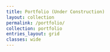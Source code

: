 ```yaml
---
title: Portfolio (Under Construction)
layout: collection
permalink: /portfolio/
collection: portfolio
entries_layout: grid
classes: wide
---
```

